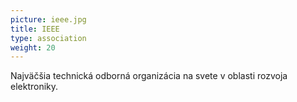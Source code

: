 ```yaml
---
picture: ieee.jpg
title: IEEE
type: association
weight: 20
---
```


Najväčšia technická odborná organizácia na svete v oblasti rozvoja elektroniky.